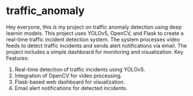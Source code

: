# traffic_anomaly
Hey everyone, this is my project on traffic anomaly detection using deep learnin models. This project uses YOLOv5, OpenCV, and Flask to create a real-time traffic incident detection system. The system processes video feeds to detect traffic incidents and sends alert notifications via email. The project includes a simple dashboard for monitoring and visualization.
Key Features:
1. Real-time detection of traffic incidents using YOLOv5.
2. Integration of OpenCV for video processing.
3. Flask-based web dashboard for visualization.
4. Email alert notifications for detected incidents.
